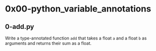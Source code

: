 # 0x00-python_variable_annotations

## 0-add.py

Write a type-annotated function `add` that takes a float `a` and a float `b` as arguments
and returns their sum as a float.
